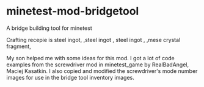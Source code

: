 minetest-mod-bridgetool
=======================

A bridge building tool for minetest

Crafting recepie is
steel ingot,                    ,steel ingot
           ,     steel ingot   ,
           ,mese crystal fragment,

My son helped me with some ideas for this mod.  I got a lot of code examples from the screwdriver mod in minetest_game by RealBadAngel, Maciej Kasatkin.  I also copied and modified the screwdriver's mode number images for use in the bridge tool inventory images.
